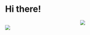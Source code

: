<html>
  <head>
  </head>
  <body>
    <h1>Hi there!</h1>
    <div align='center'>
      <img src='http://github-readme-streak-stats.herokuapp.com?user=Rafael-Urei&theme=react&hide_border=true&border_radius=15&background=2D2C6F'></img>
    </div>
    <div>
      <img src='https://github-readme-stats.vercel.app/api/top-langs/?username=Rafael-Urei'></img>
    </div>
  </body>
</html>
